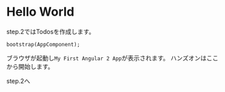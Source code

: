 # Hello World

step.2ではTodosを作成します。

```typscript
bootstrap(AppComponent);
```

ブラウザが起動し`My First Angular 2 App`が表示されます。
ハンズオンはここから開始します。

step.2へ